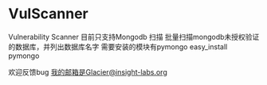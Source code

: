 # VulScanner
Vulnerability Scanner
目前只支持Mongodb 扫描
批量扫描mongodb未授权验证的数据库，并列出数据库名字
需要安装的模块有pymongo 
easy_install pymongo

欢迎反馈bug
我的邮箱是Glacier@insight-labs.org